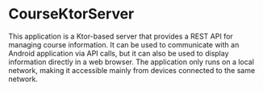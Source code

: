 # CourseKtorServer
This application is a Ktor-based server that provides a REST API for managing course information. 
It can be used to communicate with an Android application via API calls, but it can also be used to display information directly in a web browser. 
The application only runs on a local network, making it accessible mainly from devices connected to the same network.
